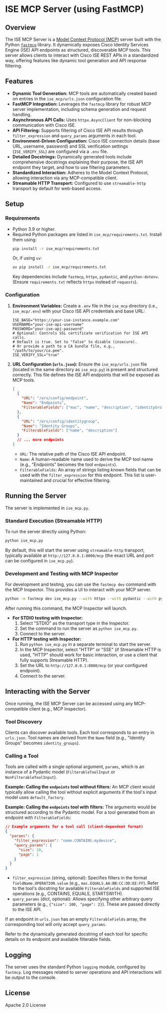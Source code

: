 # ISE MCP Server (using FastMCP)

## Overview

The ISE MCP Server is a [Model Context Protocol (MCP)](https://modelcontextprotocol.io/) server built with the Python [`fastmcp`](https://gofastmcp.com/) library. It dynamically exposes Cisco Identity Services Engine (ISE) API endpoints as structured, discoverable MCP tools. This server allows clients to interact with Cisco ISE REST APIs in a standardized way, offering features like dynamic tool generation and API response filtering.

## Features

-   **Dynamic Tool Generation:** MCP tools are automatically created based on entries in the `ise_mcp/urls.json` configuration file.
-   **FastMCP Integration:** Leverages the `fastmcp` library for robust MCP server implementation, including schema generation and request handling.
-   **Asynchronous API Calls:** Uses `httpx.AsyncClient` for non-blocking communication with Cisco ISE.
-   **API Filtering:** Supports filtering of Cisco ISE API results through `filter_expression` and `query_params` arguments in each tool.
-   **Environment-Driven Configuration:** Cisco ISE connection details (base URL, username, password) and SSL verification settings (`ISE_VERIFY_SSL`) are configured via a `.env` file.
-   **Detailed Docstrings:** Dynamically generated tools include comprehensive docstrings explaining their purpose, the ISE API endpoint they target, and how to use filtering parameters.
-   **Standardized Interaction:** Adheres to the Model Context Protocol, allowing interaction via any MCP-compatible client.
-   **Streamable HTTP Transport:** Configured to use `streamable-http` transport by default for web-based access.

## Setup

### Requirements

-   Python 3.9 or higher.
-   Required Python packages are listed in `ise_mcp/requirements.txt`. Install them using:
    ```bash
    pip install -r ise_mcp/requirements.txt
    ```
    Or, if using `uv`:
    ```bash
    uv pip install -r ise_mcp/requirements.txt
    ```
    Key dependencies include `fastmcp`, `httpx`, `pydantic`, and `python-dotenv`. (Ensure `requirements.txt` reflects `httpx` instead of `requests`).

### Configuration

1.  **Environment Variables:**
    Create a `.env` file in the `ise_mcp` directory (i.e., `ise_mcp/.env`) with your Cisco ISE API credentials and base URL:
    ```env
    ISE_BASE="https://your-ise-instance.example.com"
    USERNAME="your-ise-api-username"
    PASSWORD="your-ise-api-password"
    # Optional: Controls SSL certificate verification for ISE API calls.
    # Default is true. Set to "false" to disable (insecure).
    # Or provide a path to a CA bundle file, e.g., "/path/to/your/ca.pem".
    ISE_VERIFY_SSL="true"
    ```

2.  **URL Configuration (`urls.json`):**
    Ensure the `ise_mcp/urls.json` file (located in the same directory as `ise_mcp.py`) is present and structured correctly. This file defines the ISE API endpoints that will be exposed as MCP tools.
    ```json
    [
      {
        "URL": "/ers/config/endpoint",
        "Name": "Endpoints",
        "FilterableFields": ["mac", "name", "description", "identityGroupName"]
      },
      {
        "URL": "/ers/config/identitygroup",
        "Name": "Identity Groups",
        "FilterableFields": ["name", "description"]
      }
      // ... more endpoints
    ]
    ```
    -   `URL`: The relative path of the Cisco ISE API endpoint.
    -   `Name`: A human-readable name used to derive the MCP tool name (e.g., "Endpoints" becomes the tool `endpoints`).
    -   `FilterableFields`: An array of strings listing known fields that can be used with the `filter_expression` for this endpoint. This list is user-maintained and crucial for effective filtering.

## Running the Server

The server is implemented in `ise_mcp.py`.

### Standard Execution (Streamable HTTP)

To run the server directly using Python:
```bash
python ise_mcp.py
```
By default, this will start the server using `streamable-http` transport, typically available at `http://127.0.0.1:8000/mcp` (the exact URL and port can be configured in `ise_mcp.py`).

### Development and Testing with MCP Inspector

For development and testing, you can use the `fastmcp dev` command with the MCP Inspector. This provides a UI to interact with your MCP server.
```bash
python -m fastmcp dev ise_mcp.py --with httpx --with pydantic --with python-dotenv
```
After running this command, the MCP Inspector will launch.
-   **For STDIO testing with Inspector:**
    1.  Select "STDIO" as the transport type in the Inspector.
    2.  Set the command to run the server as `python ise_mcp.py`.
    3.  Connect to the server.
-   **For HTTP testing with Inspector:**
    1.  Run `python ise_mcp.py` in a separate terminal to start the server.
    2.  In the MCP Inspector, select "HTTP" or "SSE" (if Streamable HTTP is used, "HTTP" should work for basic interaction, or use a client that fully supports Streamable HTTP).
    3.  Set the URL to `http://127.0.0.1:8000/mcp` (or your configured endpoint).
    4.  Connect to the server.

## Interacting with the Server

Once running, the ISE MCP Server can be accessed using any MCP-compatible client (e.g., MCP Inspector).

### Tool Discovery

Clients can discover available tools. Each tool corresponds to an entry in `urls.json`. Tool names are derived from the `Name` field (e.g., "Identity Groups" becomes `identity_groups`).

### Calling a Tool

Tools are called with a single optional argument, `params`, which is an instance of a Pydantic model (`FilterableToolInput` or `NonFilterableToolInput`).

**Example: Calling the `endpoints` tool without filters:**
An MCP client would typically allow calling the tool without explicit arguments if the tool's input model uses `default_factory`.

**Example: Calling the `endpoints` tool with filters:**
The arguments would be structured according to the Pydantic model. For a tool generated from an endpoint with `FilterableFields`:
```json
// Example arguments for a tool call (client-dependent format)
{
  "params": {
    "filter_expression": "name.CONTAINS.mydevice",
    "query_params": {
      "size": 10,
      "page": 1
    }
  }
}
```
-   `filter_expression` (string, optional): Specifies filters in the format `fieldName.OPERATION.value` (e.g., `mac.EQUALS.AA:BB:CC:DD:EE:FF`). Refer to the tool's docstring for available `FilterableFields` and supported ISE operations (e.g., CONTAINS, EQUALS, STARTSWITH).
-   `query_params` (dict, optional): Allows specifying other arbitrary query parameters (e.g., `{"size": 100, "page": 2}`). These are passed directly to the ISE API.

If an endpoint in `urls.json` has an empty `FilterableFields` array, the corresponding tool will only accept `query_params`.

Refer to the dynamically generated docstring of each tool for specific details on its endpoint and available filterable fields.

## Logging

The server uses the standard Python `logging` module, configured by `fastmcp`. Log messages related to server operations and API interactions will be output to the console.

## License

Apache 2.0 License
